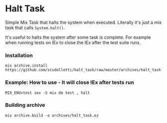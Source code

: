# Halt Task

Simple Mix Task that halts the system when executed.
Literally it's just a mix task that calls `System.halt()`.

It's useful to halts the system after some task is complete.
For example when running tests on IEx to close the IEx after the test suite runs.

### Installation
```
mix archive.install https://github.com/scudelletti/halt_task/raw/master/archives/halt_task.ez
```

### Example: How to use - It will close IEx after tests run
```
MIX_ENV=test iex -S mix do test , halt
```

### Building archive
```
mix archive.build -o archives/halt_task.ez
```
